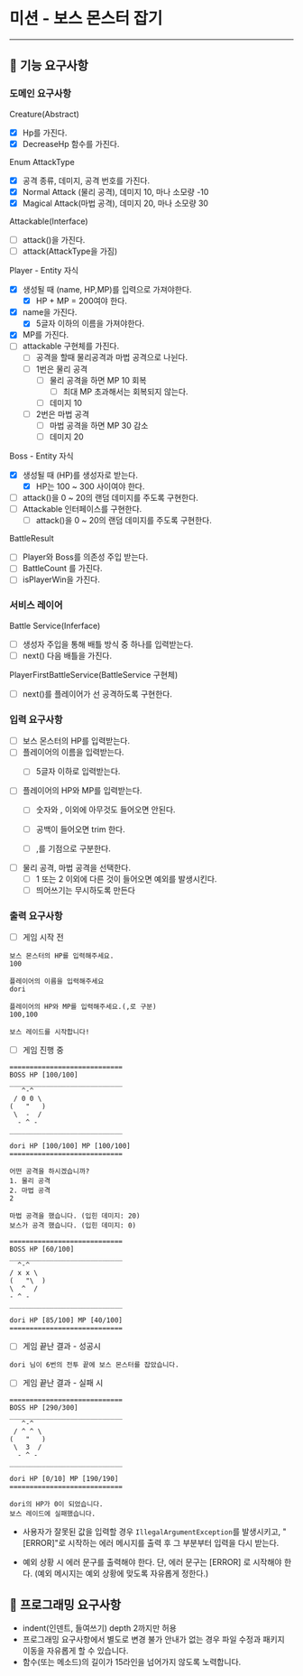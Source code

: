 # 미션 - 보스 몬스터 잡기

---

## 🚀 기능 요구사항

### 도메인 요구사항

Creature(Abstract)

- [x] Hp를 가진다.
- [x] DecreaseHp 함수를 가진다.

Enum AttackType

- [x] 공격 종류, 데미지, 공격 번호를 가진다.
- [x] Normal Attack (물리 공격), 데미지 10, 마나 소모량 -10
- [x] Magical Attack(마법 공격), 데미지 20, 마나 소모량 30

Attackable(Interface)

-[ ] attack()을 가진다.
-[ ] attack(AttackType을 가짐)

Player - Entity 자식

- [x] 생성될 때 (name, HP,MP)를 입력으로 가져야한다.
    - [x] HP + MP = 200여야 한다.
- [x] name을 가진다.
    - [x] 5글자 이하의 이름을 가져야한다.
- [x] MP를 가진다.
- [ ] attackable 구현체를 가진다.
    - [ ] 공격을 할때 물리공격과 마법 공격으로 나뉜다.
    - [ ] 1번은 물리 공격
        - [ ] 물리 공격을 하면 MP 10 회복
            - [ ] 최대 MP 초과해서는 회복되지 않는다.
        - [ ] 데미지 10
    - [ ] 2번은 마법 공격
        - [ ] 마법 공격을 하면 MP 30 감소
        - [ ] 데미지 20

Boss - Entity 자식

- [x] 생성될 때 (HP)를 생성자로 받는다.
    - [x] HP는 100 ~ 300 사이여야 한다.
- [ ] attack()을 0 ~ 20의 랜덤 데미지를 주도록 구현한다.
- [ ] Attackable 인터페이스를 구현한다.
    - [ ] attack()을 0 ~ 20의 랜덤 데미지를 주도록 구현한다.

BattleResult

- [ ] Player와 Boss를 의존성 주입 받는다.
- [ ] BattleCount 를 가진다.
- [ ] isPlayerWin을 가진다.

### 서비스 레이어

Battle Service(Inferface)

- [ ] 생성자 주입을 통해 배틀 방식 중 하나를 입력받는다.
- [ ] next() 다음 배틀을 가진다.

PlayerFirstBattleService(BattleService 구현체)

- [ ] next()를 플레이어가 선 공격하도록 구현한다.

### 입력 요구사항

- [ ] 보스 몬스터의 HP를 입력받는다.
- [ ] 플레이어의 이름을 입력받는다.
    - [ ] 5글자 이하로 입력받는다.


- [ ] 플레이어의 HP와 MP를 입력받는다.
    - [ ] 숫자와 , 이외에 아무것도 들어오면 안된다.
    - [ ] 공백이 들어오면 trim 한다.
    - [ ] ,를 기점으로 구분한다.


- [ ] 물리 공격, 마법 공격을 선택한다.
    - [ ] 1 또는 2 이외에 다른 것이 들어오면 예외를 발생시킨다.
    - [ ] 띄어쓰기는 무시하도록 만든다

### 출력 요구사항

- [ ] 게임 시작 전

<div>

    보스 몬스터의 HP를 입력해주세요.
    100

    플레이어의 이름을 입력해주세요
    dori
    
    플레이어의 HP와 MP를 입력해주세요.(,로 구분)
    100,100
    
    보스 레이드를 시작합니다!

</div>

- [ ] 게임 진행 중

<div>

    ============================
    BOSS HP [100/100]
    ____________________________
       ^-^
     / 0 0 \
    (   "   )
     \  -  /
      - ^ -
    ____________________________
    
    dori HP [100/100] MP [100/100]
    ============================
    
    어떤 공격을 하시겠습니까?
    1. 물리 공격
    2. 마법 공격
    2
    
    마법 공격을 했습니다. (입힌 데미지: 20)
    보스가 공격 했습니다. (입힌 데미지: 0)

    ============================
    BOSS HP [60/100]
    ____________________________
      ^-^
    / x x \
    (   "\  )
    \  ^  /
    - ^ -
    ____________________________

    dori HP [85/100] MP [40/100]
    ============================

</div>

- [ ] 게임 끝난 결과 - 성공시

<div>

    dori 님이 6번의 전투 끝에 보스 몬스터를 잡았습니다.

</div>

- [ ] 게임 끝난 결과 - 실패 시

<div>

    ============================
    BOSS HP [290/300]
    ____________________________
       ^-^
     / ^ ^ \
    (   "   )
     \  3  /
      - ^ -
    ____________________________
    
    dori HP [0/10] MP [190/190]
    ============================
    
    dori의 HP가 0이 되었습니다.
    보스 레이드에 실패했습니다.

</div>

- 사용자가 잘못된 값을 입력할 경우 `IllegalArgumentException`를 발생시키고, "[ERROR]"로 시작하는 에러 메시지를 출력 후 그 부분부터 입력을 다시 받는다.


- 예외 상황 시 에러 문구를 출력해야 한다. 단, 에러 문구는 [ERROR] 로 시작해야 한다. (예외 메시지는 예외 상황에 맞도록 자유롭게 정한다.)

## 🎱 프로그래밍 요구사항

- indent(인덴트, 들여쓰기) depth 2까지만 허용
- 프로그래밍 요구사항에서 별도로 변경 불가 안내가 없는 경우 파일 수정과 패키지 이동을 자유롭게 할 수 있습니다.
- 함수(또는 메소드)의 길이가 15라인을 넘어가지 않도록 노력합니다.

